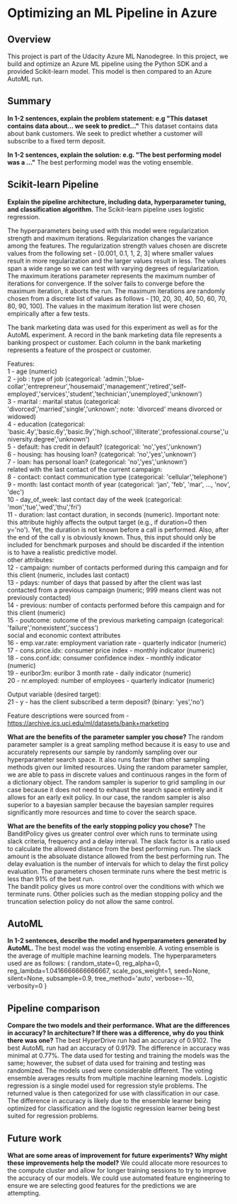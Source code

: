 # Optimizing an ML Pipeline in Azure

## Overview
This project is part of the Udacity Azure ML Nanodegree.
In this project, we build and optimize an Azure ML pipeline using the Python SDK and a provided Scikit-learn model.
This model is then compared to an Azure AutoML run.

## Summary
**In 1-2 sentences, explain the problem statement: e.g "This dataset contains data about... we seek to predict..."**
This dataset contains data about bank customers. We seek to predict whether a customer will subscribe to a fixed term deposit.

**In 1-2 sentences, explain the solution: e.g. "The best performing model was a ..."**
The best performing model was the voting ensemble.

## Scikit-learn Pipeline
**Explain the pipeline architecture, including data, hyperparameter tuning, and classification algorithm.**
The Scikit-learn pipeline uses logistic regression. 

The hyperparameters being used with this model were regularization strength and maximum iterations. Regularization changes the variance among the features. The regularization strength values chosen are discrete values from the following set - [0.001, 0.1, 1, 2, 3] where smaller values result in more regularization and the larger values result in less. The values span a wide range so we can test with varying degrees of regularization.  
The maximum iterations parameter represents the maximum number of iterations for convergence. If the solver fails to converge before the maximum iteration, it aborts the run. The maximum iterations are randomly chosen from a discrete list of values as follows - [10, 20, 30, 40, 50, 60, 70, 80, 90, 100]. The values in the maximum iteration list were chosen empirically after a few tests.

The bank marketing data was used for this experiment as well as for the AutoML experiment. A record in the
bank marketing data file represents a banking prospect or customer. Each column in the bank marketing represents
a feature of the prospect or customer.  

Features:  
1 - age (numeric)  
2 - job : type of job (categorical: 'admin.','blue-collar','entrepreneur','housemaid','management','retired','self-employed','services','student','technician','unemployed','unknown')  
3 - marital : marital status (categorical: 'divorced','married','single','unknown'; note: 'divorced' means divorced or widowed)  
4 - education (categorical: 'basic.4y','basic.6y','basic.9y','high.school','illiterate','professional.course','university.degree','unknown')  
5 - default: has credit in default? (categorical: 'no','yes','unknown')  
6 - housing: has housing loan? (categorical: 'no','yes','unknown')  
7 - loan: has personal loan? (categorical: 'no','yes','unknown')  
related with the last contact of the current campaign:  
8 - contact: contact communication type (categorical: 'cellular','telephone')  
9 - month: last contact month of year (categorical: 'jan', 'feb', 'mar', ..., 'nov', 'dec')  
10 - day_of_week: last contact day of the week (categorical: 'mon','tue','wed','thu','fri')  
11 - duration: last contact duration, in seconds (numeric). Important note: this attribute highly affects the output target (e.g., if duration=0 then y='no'). Yet, the duration is not known before a call is performed. Also, after the end of the call y is obviously known. Thus, this input should only be included for benchmark purposes and should be discarded if the intention is to have a realistic predictive model.  
other attributes:  
12 - campaign: number of contacts performed during this campaign and for this client (numeric, includes last contact)  
13 - pdays: number of days that passed by after the client was last contacted from a previous campaign (numeric; 999 means client was not previously contacted)  
14 - previous: number of contacts performed before this campaign and for this client (numeric)  
15 - poutcome: outcome of the previous marketing campaign (categorical: 'failure','nonexistent','success')  
social and economic context attributes  
16 - emp.var.rate: employment variation rate - quarterly indicator (numeric)  
17 - cons.price.idx: consumer price index - monthly indicator (numeric)  
18 - cons.conf.idx: consumer confidence index - monthly indicator (numeric)  
19 - euribor3m: euribor 3 month rate - daily indicator (numeric)  
20 - nr.employed: number of employees - quarterly indicator (numeric)  
  
Output variable (desired target):  
21 - y - has the client subscribed a term deposit? (binary: 'yes','no')  

Feature descriptions were sourced from - https://archive.ics.uci.edu/ml/datasets/bank+marketing

**What are the benefits of the parameter sampler you chose?**
The random parameter sampler is a great sampling method because it is easy to use and accurately represents our sample by randomly sampling over our hyperparameter search space. It also runs faster than other sampling methods given our limited resources. Using the random parameter sampler, we are able to pass in discrete values and continuous ranges in the form of a dictionary object. The random sampler is superior to grid sampling in our case because it does not need to exhaust the search space entirely and it allows for an early exit policy. In our case, the random sampler is also superior to a bayesian sampler because the bayesian sampler requires significantly more resources and time to cover the search space.

**What are the benefits of the early stopping policy you chose?**
The BanditPolicy gives us greater control over which runs to terminate using slack criteria, frequency and a delay interval. The slack factor is a ratio used to calculate the allowed distance from the best performing run. The slack amount is the absoluate distance allowed from the best performing run. The delay evaluation is the number of intervals for which to delay the first policy evaluation. The parameters chosen terminate runs where the best metric is less than 91% of the best run.  
The bandit policy gives us more control over the conditions with which we terminate runs. Other policies such as the median stopping policy and the truncation selection policy do not allow the same control.

## AutoML
**In 1-2 sentences, describe the model and hyperparameters generated by AutoML.**
The best model was the voting ensemble. A voting ensemble is the average of multiple machine learning models. The hyperparameters used are as follows:
  {
    random_state=0,
    reg_alpha=0,
    reg_lambda=1.0416666666666667,
    scale_pos_weight=1,
    seed=None,
    silent=None,
    subsample=0.9,
    tree_method='auto',
    verbose=-10,
    verbosity=0
  }

## Pipeline comparison
**Compare the two models and their performance. What are the differences in accuracy? In architecture? If there was a difference, why do you think there was one?**
The best HyperDrive run had an accuracy of 0.9102. The best AutoML run had an accuracy of 0.9179. The difference in accuracy was minimal at 0.77%. The data used for testing and training the models was the same; however, the subset of data used for training and testing was randomized. The models used were considerable different. The voting ensemble averages results from multiple machine learning models. Logistic regression is a single model used for regression style problems. The returned value is then categorized for use with classification in our case. The difference in accuracy is likely due to the ensemble learner being optimized for classification and the logistic regression learner being best suited for regression problems.

## Future work
**What are some areas of improvement for future experiments? Why might these improvements help the model?**
We could allocate more resources to the compute cluster and allow for longer training sessions to try to improve the accuracy of our models.
We could use automated feature engineering to ensure we are selecting good features for the predictions we are attempting.
